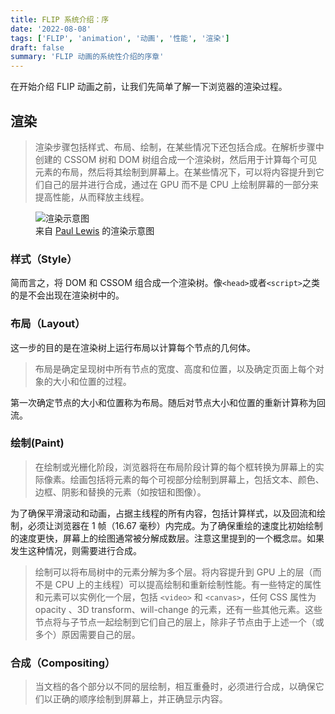 ```yaml
---
title: FLIP 系统介绍：序
date: '2022-08-08'
tags: ['FLIP', 'animation', '动画', '性能', '渲染']
draft: false
summary: 'FLIP 动画的系统性介绍的序章'
---
```


在开始介绍 FLIP 动画之前，让我们先简单了解一下浏览器的渲染过程。

## 渲染

> 渲染步骤包括样式、布局、绘制，在某些情况下还包括合成。在解析步骤中创建的 CSSOM 树和 DOM 树组合成一个渲染树，然后用于计算每个可见元素的布局，然后将其绘制到屏幕上。在某些情况下，可以将内容提升到它们自己的层并进行合成，通过在 GPU 而不是 CPU 上绘制屏幕的一部分来提高性能，从而释放主线程。

<figure>
    <img src="https://web-dev.imgix.net/image/T4FyVKpzu4WKF1kBNvXepbi08t52/VG9K1de3NXF6wIz5vAaM.jpg?auto=format&w=845"
         alt="渲染示意图"/>
    <figcaption>来自
    <a href='https://web.dev/authors/paullewis/'>Paul Lewis</a>
    的渲染示意图</figcaption>
</figure>

### 样式（Style）

简而言之，将 DOM 和 CSSOM 组合成一个渲染树。像`<head>`或者`<script>`之类的是不会出现在渲染树中的。

### 布局（Layout）

这一步的目的是在渲染树上运行布局以计算每个节点的几何体。

> 布局是确定呈现树中所有节点的宽度、高度和位置，以及确定页面上每个对象的大小和位置的过程。

第一次确定节点的大小和位置称为布局。随后对节点大小和位置的重新计算称为回流。

### 绘制(Paint)

> 在绘制或光栅化阶段，浏览器将在布局阶段计算的每个框转换为屏幕上的实际像素。绘画包括将元素的每个可视部分绘制到屏幕上，包括文本、颜色、边框、阴影和替换的元素（如按钮和图像）。

为了确保平滑滚动和动画，占据主线程的所有内容，包括计算样式，以及回流和绘制，必须让浏览器在 1 帧（16.67 毫秒）内完成。为了确保重绘的速度比初始绘制的速度更快，屏幕上的绘图通常被分解成数层。注意这里提到的一个概念`层`。如果发生这种情况，则需要进行合成。

> 绘制可以将布局树中的元素分解为多个层。将内容提升到 GPU 上的层（而不是 CPU 上的主线程）可以提高绘制和重新绘制性能。有一些特定的属性和元素可以实例化一个层，包括 `<video>` 和 `<canvas>`，任何 CSS 属性为 opacity 、3D transform、will-change 的元素，还有一些其他元素。这些节点将与子节点一起绘制到它们自己的层上，除非子节点由于上述一个（或多个）原因需要自己的层。

### 合成（Compositing）

> 当文档的各个部分以不同的层绘制，相互重叠时，必须进行合成，以确保它们以正确的顺序绘制到屏幕上，并正确显示内容。
